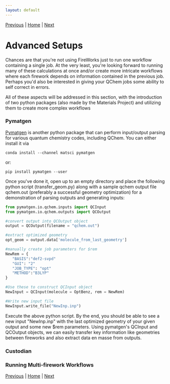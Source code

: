 ```yaml
---
layout: default
---
```

[Previous](./FW3-Running-Workflowss.html) | [Home](../) | [Next](./FW5-WebGUI.html)
# Advanced Setups

Chances are that you're not using FireWorks just to run one workflow containing a single job. At the very least, you're looking forward to running many of these calculations at once and/or create more intricate workflows where each firework depends on information contained in the previous job. Perhaps you'd also be interested in giving your QChem jobs some ability to self correct in errors.

All of these aspects will be addressed in this section, with the introduction of two python packages (also made by the Materials Project) and utilizing them to create more complex workflows

### Pymatgen
[Pymatgen](http://pymatgen.org/) is another python package that can perform input/output parsing for various quantum chemistry codes, including QChem. You can either install it via
```shell
conda install --channel matsci pymatgen
```
or:
```shell
pip install pymatgen --user
```

Once you've done it, open up to an empty directory and place the following python script (transfer_geom.py) along with a sample qchem output file qchem.out (preferably a successful geometry optimization) for a demonstration of parsing outputs and generating inputs:

```python
from pymatgen.io.qchem.inputs import QCInput
from pymatgen.io.qchem.outputs import QCOutput

#convert output into QCOutput object
output = QCOutput(filename = "qchem.out")

#extract optimized geometry
opt_geom = output.data['molecule_from_last_geometry']

#manually create job parameters for $rem
NewRem = {
   "BASIS":"def2-svpd"
   "GUI": "2"
   "JOB_TYPE": "opt"
   "METHOD":"B3LYP"
}

#Use these to construct QCInput object
NewInput = QCInput(molecule = OptBenz, rem = NewRem)

#Write new input file
NewInput.write_file("NewInp.inp")
```

Execute the above python script. By the end, you should be able to see a new input "NewInp.inp" with the last optimized geometry of your given output and some new $rem parameters. Using pymatgen's QCInput and QCOutput objects, we can easily transfer key information like geometries between fireworks and also extract data en masse from outputs.

### Custodian


### Running Multi-firework Workflows

[Previous](./FW3-Running-Workflowss.html) | [Home](../) | [Next](./FW5-WebGUI.html)
